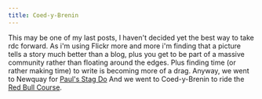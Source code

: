 ```yaml
---
title: Coed-y-Brenin
---
```

This may be one of my last posts, I haven't decided yet the best way to take rdc forward. As i'm using Flickr more and more i'm finding that a picture tells a story much better than a blog, plus you get to be part of a massive community rather than floating around the edges. Plus finding time (or rather making time) to write is becoming more of a drag. Anyway, we went to Newquay for [Paul's Stag Do](http://www.flickr.com/photos/roobottom/sets/474050/) And we went to Coed-y-Brenin to ride the [Red Bull Course](http://www.flickr.com/photos/roobottom/sets/509786/).